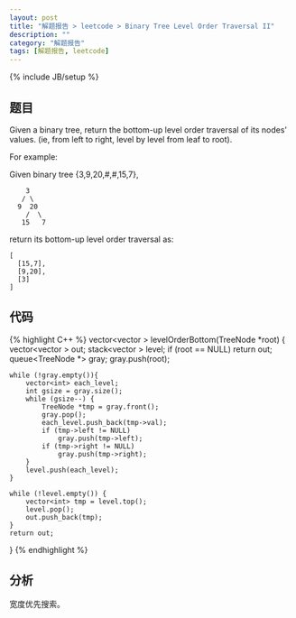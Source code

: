 ```yaml
---
layout: post
title: "解题报告 > leetcode > Binary Tree Level Order Traversal II"
description: ""
category: "解题报告"
tags: [解题报告, leetcode]
---
```

{% include JB/setup %}

## 题目

Given a binary tree, return the bottom-up level order traversal of its nodes' values. (ie, from left to right, level by level from leaf to root).

For example:

Given binary tree {3,9,20,#,#,15,7},

        3
       / \
      9  20
        /  \
       15   7

return its bottom-up level order traversal as:

    [
      [15,7],
      [9,20],
      [3]
    ]

<!--more-->

## 代码

{% highlight C++ %}
vector<vector<int> > levelOrderBottom(TreeNode *root)
{
	vector<vector<int> > out;
	stack<vector<int> > level;
	if (root == NULL) return out;
	queue<TreeNode *> gray;
	gray.push(root);

	while (!gray.empty()){
		vector<int> each_level;
		int gsize = gray.size();
		while (gsize--) {
			TreeNode *tmp = gray.front();
			gray.pop();
			each_level.push_back(tmp->val);
			if (tmp->left != NULL)
				gray.push(tmp->left);
			if (tmp->right != NULL)
				gray.push(tmp->right);
		}
		level.push(each_level);
	}

	while (!level.empty()) {
		vector<int> tmp = level.top();
		level.pop();
		out.push_back(tmp);
	}
	return out;
}
{% endhighlight %}

## 分析

宽度优先搜索。
